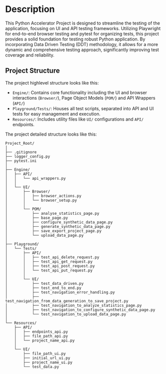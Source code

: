# Description

This Python Accelerator Project is designed to streamline the testing of the application, focusing on UI and API testing frameworks. Utilizing Playwright for end-to-end browser testing and pytest for organizing tests, this project provides a solid foundation for testing robust Python application. By incorporating Data Driven Testing (DDT) methodology, it allows for a more dynamic and comprehensive testing approach, significantly improving test coverage and reliability.

## Project Structure

The project highlevel structure looks like this:

- `Engine/`: Contains core functionality including the UI and browser interactions (`Browser/`), Page Object Models (`POM/`) and API Wrappers (`API/`)
- `Playground/Tests/`: Houses all test scripts, separated into API and UI tests for easy management and execution.
- `Resources/`: Includes utility files like `UI/` configurations and `API/` endpoints.

The project detailed structure looks like this:

```
Project_Root/
│
├── .gitignore
├── logger_config.py
├── pytest.ini
│
├── Engine/
│   ├── API/
│   │   └── api_wrappers.py
│   │
│   └── UI/
│       ├── Browser/
│       │   ├── browser_actions.py
│       │   └── browser_setup.py
│       │
│       └── POM/
│           ├── analyse_statistics_page.py
│           ├── base_page.py
│           ├── configure_synthetic_data_page.py
│           ├── generate_synthetic_data_page.py
│           ├── save_export_project_page.py
│           └── upload_data_page.py
│
├── Playground/
│   └── Tests/
│       ├── API/
│       │   ├── test_api_delete_request.py
│       │   ├── test_api_get_request.py
│       │   ├── test_api_post_request.py
│       │   └── test_api_put_request.py
│       │
│       └── UI/
│           ├── test_data_driven.py
│           ├── test_end_to_end.py
│           ├── test_navigation_error_handling.py
│           ├── test_navigation_from_data_generation_to_save_project.py
│           ├── test_navigation_to_analyze_statistics_page.py
│           ├── test_navigation_to_configure_synthetic_data_page.py
│           └── test_navigation_to_upload_data_page.py
│
└── Resources/
    ├── API/
    │   ├── endpoints_api.py
    │   ├── file_path_api.py
    │   └── project_name_api.py
    │
    └── UI/
        ├── file_path_ui.py
        ├── initial_url_ui.py
        ├── project_name_ui.py
        └── test_data.py
```


